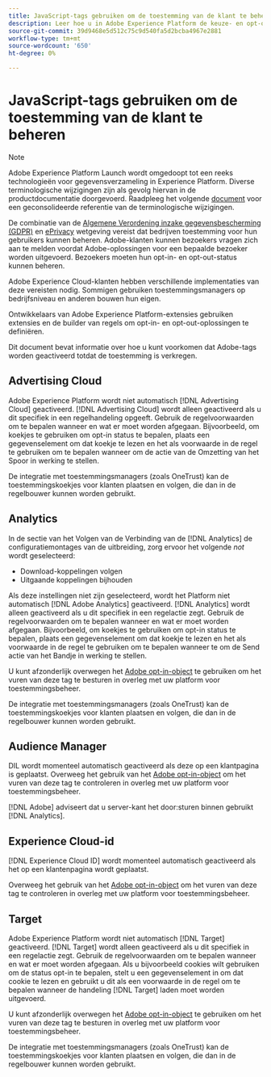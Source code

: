 ```yaml
---
title: JavaScript-tags gebruiken om de toestemming van de klant te beheren
description: Leer hoe u in Adobe Experience Platform de keuze- en opt-outsignalen van klanten voor verschillende Adobe-oplossingen kunt beheren.
source-git-commit: 39d9468e5d512c75c9d540fa5d2bcba4967e2881
workflow-type: tm+mt
source-wordcount: '650'
ht-degree: 0%

---
```


# JavaScript-tags gebruiken om de toestemming van de klant te beheren

>[!NOTE]
>
>Adobe Experience Platform Launch wordt omgedoopt tot een reeks technologieën voor gegevensverzameling in Experience Platform. Diverse terminologische wijzigingen zijn als gevolg hiervan in de productdocumentatie doorgevoerd. Raadpleeg het volgende [document](../../term-updates.md) voor een geconsolideerde referentie van de terminologische wijzigingen.

De combinatie van de [Algemene Verordening inzake gegevensbescherming (GDPR)](https://gdpr-info.eu/art-7-gdpr/) en [ePrivacy](https://medium.com/mydata/consent-lost-gdpr-and-found-eprivacy-e85cf881ffb) wetgeving vereist dat bedrijven toestemming voor hun gebruikers kunnen beheren. Adobe-klanten kunnen bezoekers vragen zich aan te melden voordat Adobe-oplossingen voor een bepaalde bezoeker worden uitgevoerd. Bezoekers moeten hun opt-in- en opt-out-status kunnen beheren.

Adobe Experience Cloud-klanten hebben verschillende implementaties van deze vereisten nodig. Sommigen gebruiken toestemmingsmanagers op bedrijfsniveau en anderen bouwen hun eigen.

Ontwikkelaars van Adobe Experience Platform-extensies gebruiken extensies en de builder van regels om opt-in- en opt-out-oplossingen te definiëren.

Dit document bevat informatie over hoe u kunt voorkomen dat Adobe-tags worden geactiveerd totdat de toestemming is verkregen.

## Advertising Cloud

Adobe Experience Platform wordt niet automatisch [!DNL Advertising Cloud] geactiveerd. [!DNL Advertising Cloud] wordt alleen geactiveerd als u dit specifiek in een regelhandeling opgeeft. Gebruik de regelvoorwaarden om te bepalen wanneer en wat er moet worden afgegaan. Bijvoorbeeld, om koekjes te gebruiken om opt-in status te bepalen, plaats een gegevenselement om dat koekje te lezen en het als voorwaarde in de regel te gebruiken om te bepalen wanneer om de actie van de Omzetting van het Spoor in werking te stellen.

De integratie met toestemmingsmanagers (zoals OneTrust) kan de toestemmingskoekjes voor klanten plaatsen en volgen, die dan in de regelbouwer kunnen worden gebruikt.

## Analytics

In de sectie van het Volgen van de Verbinding van de [!DNL Analytics] de configuratiemontages van de uitbreiding, zorg ervoor het volgende *not* wordt geselecteerd:

* Download-koppelingen volgen
* Uitgaande koppelingen bijhouden

Als deze instellingen niet zijn geselecteerd, wordt het Platform niet automatisch [!DNL Adobe Analytics] geactiveerd. [!DNL Analytics] wordt alleen geactiveerd als u dit specifiek in een regelactie zegt. Gebruik de regelvoorwaarden om te bepalen wanneer en wat er moet worden afgegaan. Bijvoorbeeld, om koekjes te gebruiken om opt-in status te bepalen, plaats een gegevenselement om dat koekje te lezen en het als voorwaarde in de regel te gebruiken om te bepalen wanneer te om de Send actie van het Bandje in werking te stellen.

U kunt afzonderlijk overwegen het [Adobe opt-in-object](https://experienceleague.adobe.com/docs/id-service/using/implementation/opt-in-service/optin-overview.html) te gebruiken om het vuren van deze tag te besturen in overleg met uw platform voor toestemmingsbeheer.

De integratie met toestemmingsmanagers (zoals OneTrust) kan de toestemmingskoekjes voor klanten plaatsen en volgen, die dan in de regelbouwer kunnen worden gebruikt.

## Audience Manager

DIL wordt momenteel automatisch geactiveerd als deze op een klantpagina is geplaatst. Overweeg het gebruik van het [Adobe opt-in-object](https://experienceleague.adobe.com/docs/id-service/using/implementation/opt-in-service/optin-overview.html) om het vuren van deze tag te controleren in overleg met uw platform voor toestemmingsbeheer.

[!DNL Adobe] adviseert dat u server-kant het door:sturen binnen gebruikt  [!DNL Analytics].

## Experience Cloud-id

[!DNL Experience Cloud ID] wordt momenteel automatisch geactiveerd als het op een klantenpagina wordt geplaatst.

Overweeg het gebruik van het [Adobe opt-in-object](https://experienceleague.adobe.com/docs/id-service/using/implementation/opt-in-service/optin-overview.html) om het vuren van deze tag te controleren in overleg met uw platform voor toestemmingsbeheer.

## Target

Adobe Experience Platform wordt niet automatisch [!DNL Target] geactiveerd. [!DNL Target] wordt alleen geactiveerd als u dit specifiek in een regelactie zegt. Gebruik de regelvoorwaarden om te bepalen wanneer en wat er moet worden afgegaan. Als u bijvoorbeeld cookies wilt gebruiken om de status opt-in te bepalen, stelt u een gegevenselement in om dat cookie te lezen en gebruikt u dit als een voorwaarde in de regel om te bepalen wanneer de handeling [!DNL Target] laden moet worden uitgevoerd.

U kunt afzonderlijk overwegen het [Adobe opt-in-object](https://experienceleague.adobe.com/docs/id-service/using/implementation/opt-in-service/optin-overview.html) te gebruiken om het vuren van deze tag te besturen in overleg met uw platform voor toestemmingsbeheer.

De integratie met toestemmingsmanagers (zoals OneTrust) kan de toestemmingskoekjes voor klanten plaatsen en volgen, die dan in de regelbouwer kunnen worden gebruikt.
